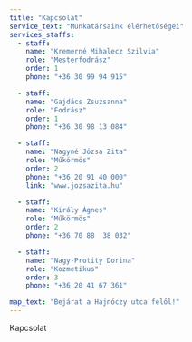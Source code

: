 ```yaml
---
title: "Kapcsolat"
service_text: "Munkatársaink elérhetőségei"
services_staffs:
  - staff:
    name: "Kremerné Mihalecz Szilvia"
    role: "Mesterfodrász"
    order: 1
    phone: "+36 30 99 94 915"

  - staff:
    name: "Gajdács Zsuzsanna"
    role: "Fodrász"
    order: 1
    phone: "+36 30 98 13 084"

  - staff:
    name: "Nagyné Józsa Zita"
    role: "Műkörmös"
    order: 2
    phone: "+36 20 91 40 000"
    link: "www.jozsazita.hu"

  - staff:
    name: "Király Ágnes"
    role: "Műkörmös"
    order: 2
    phone: "+36 70 88  38 032"

  - staff:
    name: "Nagy-Protity Dorina"
    role: "Kozmetikus"
    order: 3
    phone: "+36 20 41 67 361"

map_text: "Bejárat a Hajnóczy utca felől!"
---
```


Kapcsolat
